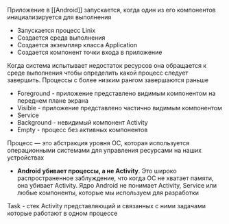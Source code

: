 Приложение в [[Android]] запускается, когда один из его компонентов инициализируется для выполнения

- Запускается процесс Linix
- Создается среда выполнения
- Создается экземпляр класса Application
- Создается компонент точки входа в приложение

Когда система испытывает недостаток ресурсов она обращается к среде выполнения чтобы определить какой процесс следует завершить. Процессы с
более низким рангом завершаются раньше

- Foreground - приложение представлено видимым компонентом на переднем плане экрана
- Visible - приложение представлено частично видимым компонентом
- Service
- Background - невидимый компонент Activity
- Empty - процесс без активных компонентов

Процесс — это абстракция уровня ОС, которая используется операционными системами для управления ресурсами на наших устройствах

- **Android убивает процессы, а не Activity**. Это широко распространенное заблуждение, что когда ОС не хватает памяти, она убивает
  Activity. Ядро Android не понимает Activity, Service или любые компоненты, которые мы используем для разработки

Task - стек Activity представляющий и связанных с ними задачами которые работают в одном процессе